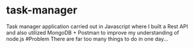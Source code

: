 # task-manager
Task manager application carried out in Javascript where I built a Rest API and also utilized MongoDB + Postman to improve my understanding of node.js
#Problem
There are far too many things to do in one day...
